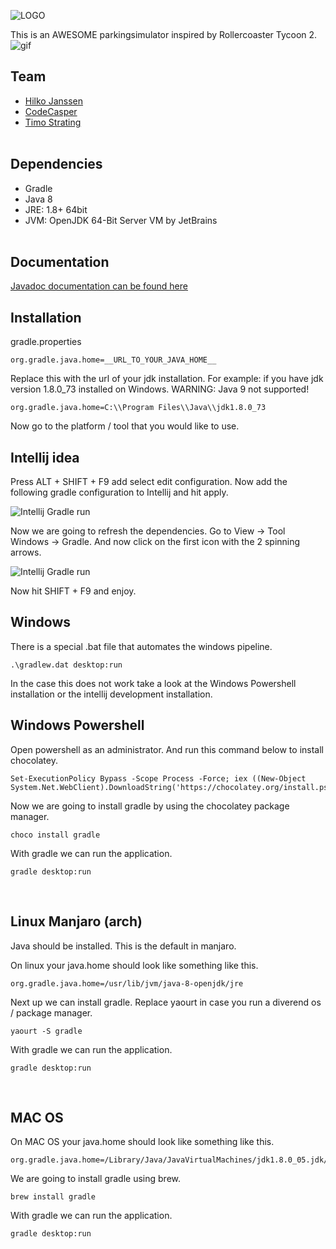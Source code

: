 ![LOGO](https://raw.githubusercontent.com/timostrating/parkingsimulator/master/blender_files/logo/logo_small.png)

This is an AWESOME parkingsimulator inspired by Rollercoaster Tycoon 2.
![gif](https://i.imgur.com/NNS8PzY.png)

## Team
* [Hilko Janssen](https://github.com/hilkojj)
* [CodeCasper](https://github.com/codecasper)
* [Timo Strating](https://github.com/timostrating) 
<br/><br/>


## Dependencies
* Gradle
* Java 8
* JRE: 1.8+ 64bit
* JVM: OpenJDK 64-Bit Server VM by JetBrains
<br/><br/>


## Documentation
[Javadoc documentation can be found here](https://timostrating.github.io/parkingsimulator/)
<br/>


## Installation

gradle.properties
```gradle.properties
org.gradle.java.home=__URL_TO_YOUR_JAVA_HOME__
```

Replace this with the url of your jdk installation. For example: if you have jdk version 1.8.0_73 installed on Windows.
WARNING: Java 9 not supported!

```gradle.properties
org.gradle.java.home=C:\\Program Files\\Java\\jdk1.8.0_73
```

Now go to the platform / tool that you would like to use.
<br/>


## Intellij idea

Press ALT + SHIFT + F9 add select edit configuration. Now add the following gradle configuration to Intellij and hit apply.

![Intellij Gradle run](https://i.imgur.com/scTH9Jw.png)

Now we are going to refresh the dependencies. Go to View -> Tool Windows -> Gradle. And now click on the first icon with the 2 spinning arrows.

![Intellij Gradle run](https://i.imgur.com/gRYdssI.png)

Now hit SHIFT + F9 and enjoy.
<br/>

## Windows
There is a special .bat file that automates the windows pipeline.
```
.\gradlew.dat desktop:run
```
In the case this does not work take a look at the Windows Powershell installation or the intellij development installation.
<br/>

## Windows Powershell

Open powershell as an administrator. And run this command below to install chocolatey.

```
Set-ExecutionPolicy Bypass -Scope Process -Force; iex ((New-Object System.Net.WebClient).DownloadString('https://chocolatey.org/install.ps1'))
```

Now we are going to install gradle by using the chocolatey package manager.
```
choco install gradle
```

With gradle we can run the application.
```
gradle desktop:run
```
<br/>


## Linux Manjaro (arch)
Java should be installed. This is the default in manjaro.

On linux your java.home should look like something like this.
```gradle.properties
org.gradle.java.home=/usr/lib/jvm/java-8-openjdk/jre
```

Next up we can install gradle. Replace yaourt in case you run a diverend os / package manager.
``` 
yaourt -S gradle
```

With gradle we can run the application.
```
gradle desktop:run
```
<br/>


## MAC OS
On MAC OS your java.home should look like something like this.
```gradle.properties
org.gradle.java.home=/Library/Java/JavaVirtualMachines/jdk1.8.0_05.jdk/Contents/Home
```

We are going to install gradle using brew.
``` 
brew install gradle
```

With gradle we can run the application.
```
gradle desktop:run
```
